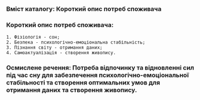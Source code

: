### Вміст каталогу: Короткий опис потреб споживача

### Короткий опис потреб споживача:
    1. Фізіологія - сон;
    2. Безпека - психологічно-емоціональна стабільність;
    3. Пізнання світу - отримання даних;
    4. Самоактуалізація - створення живопису.


### Осмислене речення: Потреба відпочинку та відновленні сил під час сну для забезпечення психологічно-емоціональної стабільності та створення оптимальних умов для отримання даних та створення живопису.
